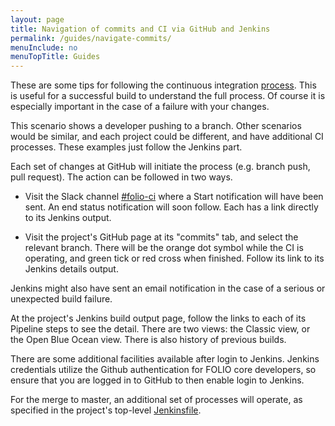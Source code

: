 ```yaml
---
layout: page
title: Navigation of commits and CI via GitHub and Jenkins
permalink: /guides/navigate-commits/
menuInclude: no
menuTopTitle: Guides
---
```


These are some tips for following the continuous integration [process](/guides/automation/).
This is useful for a successful build to understand the full process. Of course it is especially important in the case of a failure with your changes.

This scenario shows a developer pushing to a branch. Other scenarios would be similar, and each project could be different, and have additional CI processes. These examples just follow the Jenkins part.

Each set of changes at GitHub will initiate the process (e.g. branch push, pull request). The action can be followed in two ways.

* Visit the Slack channel [#folio-ci](/guidelines/which-forum/#slack) where a Start notification will have been sent.
An end status notification will soon follow. Each has a link directly to its Jenkins output.

* Visit the project's GitHub page at its "commits" tab, and select the relevant branch.
There will be the orange dot symbol while the CI is operating, and green tick or red cross when finished. Follow its link to its Jenkins details output.

Jenkins might also have sent an email notification in the case of a serious or unexpected build failure.

At the project's Jenkins build output page, follow the links to each of its Pipeline steps to see the detail. There are two views: the Classic view, or the Open Blue Ocean view. There is also history of previous builds.

There are some additional facilities available after login to Jenkins.
Jenkins credentials utilize the Github authentication for FOLIO core developers, so ensure that you are logged in to GitHub to then enable login to Jenkins.

For the merge to master, an additional set of processes will operate, as specified in the project's top-level [Jenkinsfile](/guides/jenkinsfile/).

